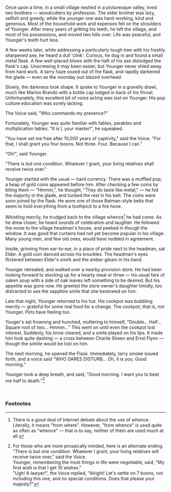 Once upon a time, in a small village nestled in a picturesque valley, lived two brothers &mdash; woodcutters by profession. The elder brother was lazy, selfish and greedy, while the younger one was hard-working, kind and generous. Most of the household work and expenses fell on the shoulders of Younger. After many years of gritting his teeth, he left the village, and most of his possessions, and moved two hills over. Life was peaceful, and Younger's teeth hurt less.

A few weeks later, while addressing a particularly tough tree with his freshly sharpened axe, he heard a dull 'clink'. Curious, he dug in and found a small metal flask. A few well-placed blows with the haft of his axe dislodged the flask's cap. Unscrewing it may been easier, but Younger never shied away from hard work. A tarry haze oozed out of the flask, and rapidly darkened the glade — even as the noonday sun blazed overhead.

Slowly, the darkness took shape. It spoke to Younger in a gravelly drawl, much like Marlon Brando with a bottle cap lodged in back of his throat. Unfortunately, this excellent bit of voice acting was lost on Younger. His pop culture education was sorely lacking.

The Voice said, "Who commands my presence?"

Fortunately, Younger was quite familiar with fables, parables and multiplication tables. "It is I, your master!", he squeaked. 

"You have set me free after 10,000 years of captivity," said the Voice. "For that, I shall grant you four boons. Not three. Four. Because I can." 

"Oh!", said Younger.

"There is but one condition. Whatever I grant, your living relatives shall receive twice over."

Younger started with the usual — hard currency. There was a muffled pop, a heap of gold coins appeared before him. After checking a few coins by biting them — "Hmmm,", he thought, "They do taste like metal," — he hid the majority in the glade, and tucked the rest in his belt. The coins were soon joined by the flask. He wore one of those Batman-style belts that seem to hold everything from a toothpick to a fire hose.

Whistling merrily, he trudged back to the village whence[^1] he had come. As he drew closer, he heard sounds of celebration and laughter. He followed the noise to the village headman's house, and peeked in though the window. It was good that curtains had not yet become popular in his village. Many young men, and few old ones, would have nodded in agreement.

Inside, grinning from ear-to-ear, in a place of pride next to the headman, sat Elder. A gold coin danced across his knuckles. The headman's eyes flickered between Elder's smirk and the amber gleam in his hand.

Younger retreated, and walked over a nearby provision store. He had been looking forward to stocking up for a hearty meal or three — his usual fare of oaken soup with a side of oak leaves left something to be desired. But his appetite was gone now. He greeted the store owner's daughter timidly, too distracted to see the sapphire smile that she bestowed on him.

Late that night, Younger returned to his hut. His cookpot was bubbling merrily — grateful for some real food for a change. The cookpot, that is, not Younger. Pots have feeling too. 

Youger's sat frowning and hunched, muttering to himself, "Double... Half... Square root of two... Hmmm..." This went on until even the cookpot lost interest. Suddenly, his brow cleared, and a smile played on his lips. It made him look quite dashing — a cross between Charlie Sheen and Errol Flynn — though the similie would be lost on him.

The next morning, he opened the Flask. Immediately, tarry smoke issued forth, and a voice said "WHO DARES DISTURB... Oh, it is you. Good morning." 

Younger took a deep breath, and said, "Good morning. I want you to beat me half to death."[^2] 

 
### Footnotes
[^1]: There is a good deal of Internet debate about the use of whence. Literally, it means "from where". However, "from whence" is used quite as often as "whence" — that is to say, neither of them are used much at all.

[^2]: For those who are more prosaically minded, here is an alternate ending.
  "There is but one condition. Whatever I grant, your living relatives will receive twice over," said the Voice.  
  Younger, remembering the most things in life were negotiable, said, "My first wish is that I get 10 wishes."  
  "Ugh! A lawyer!", the Voice replied, "Alright! Let's settle on 7 boons, not including this one, and no special conditions. Does that please your majesty?"
